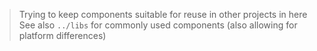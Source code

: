  > Trying to keep components suitable for reuse in other projects in here
 See also `../libs` for commonly used components (also allowing for platform differences)